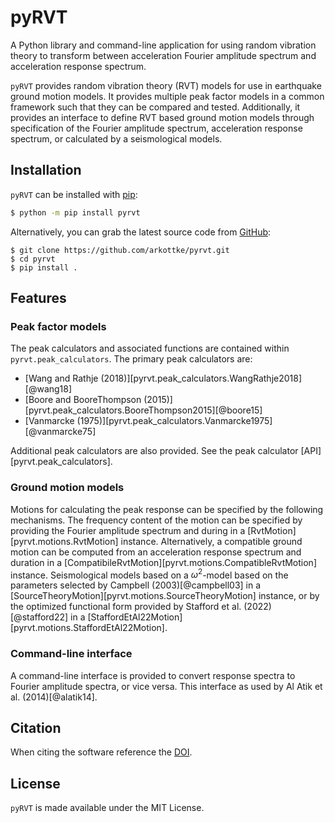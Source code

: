 # pyRVT

A Python library and command-line application for using random vibration
theory to transform between acceleration Fourier amplitude spectrum and
acceleration response spectrum.

`pyRVT` provides random vibration theory (RVT) models for use in earthquake
ground motion models. It provides multiple peak factor models in a common
framework such that they can be compared and tested. Additionally, it provides
an interface to define RVT based ground motion models through specification of
the Fourier amplitude spectrum, acceleration response spectrum, or calculated by
a seismological models.

## Installation

`pyRVT` can be installed with [pip](https://pip.pypa.io):

```bash
$ python -m pip install pyrvt
```

Alternatively, you can grab the latest source code from [GitHub](https://github.com/arkottke/pyrvt):

```
$ git clone https://github.com/arkottke/pyrvt.git
$ cd pyrvt
$ pip install .
```

## Features

### Peak factor models

The peak calculators and associated functions are contained within
`pyrvt.peak_calculators`. The primary peak calculators are:

- [Wang and Rathje (2018)][pyrvt.peak_calculators.WangRathje2018][@wang18]
- [Boore and BooreThompson (2015)][pyrvt.peak_calculators.BooreThompson2015][@boore15]
- [Vanmarcke (1975)][pyrvt.peak_calculators.Vanmarcke1975][@vanmarcke75]

Additional peak calculators are also provided. See the peak calculator
[API][pyrvt.peak_calculators].

### Ground motion models

Motions for calculating the peak response can be specified by the following
mechanisms. The frequency content of the motion can be specified by providing
the Fourier amplitude spectrum and during in a
[RvtMotion][pyrvt.motions.RvtMotion] instance. Alternatively, a compatible
ground motion can be computed from an acceleration response spectrum and
duration in a [CompatibileRvtMotion][pyrvt.motions.CompatibleRvtMotion]
instance. Seismological models based on a $\omega^2$-model based on the
parameters selected by Campbell (2003)[@campbell03] in a
[SourceTheoryMotion][pyrvt.motions.SourceTheoryMotion] instance, or by the
optimized functional form provided by Stafford et al. (2022)[@stafford22] in a
[StaffordEtAl22Motion][pyrvt.motions.StaffordEtAl22Motion].

### Command-line interface

A command-line interface is provided to convert response spectra to Fourier
amplitude spectra, or vice versa. This interface as used by Al Atik et al.
(2014)[@alatik14].

## Citation

When citing the software reference the [DOI](https://zenodo.org/records/3630729).

## License

`pyRVT` is made available under the MIT License.
